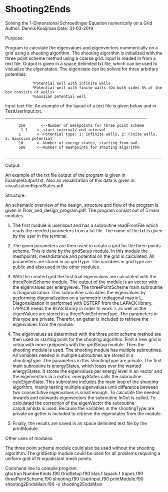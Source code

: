 # Shooting2Ends
Solving the 1-Dimensional Schroedinger Equation numerically on a Grid
Author: Dennis Kooijman 
Date:   31-03-2019

Purpose: 

Program to calculate the eigenvalues and eigenvectors nummerically on a grid using a shooting algorithm. 
The shooting algorithm is initialized with the three point scheme method using a coarse grid. Input is readed in from a text file.
Output is given in a space delimited txt file, which can be used to visiualize the eigenstates. 
The eigenstate can be solved for three arbitrary potentials: 
                
                *Potential well with infinite walls 
                *Potential well with finite walls (On both sides 5% of the box consists of walls) 
                *Gaussian potential well

Input text file: 
An example of the layout of a text file is given below and in TestUserInput.txt.
          _______________________________________________________________________
          
          250	    <--Number of meshpoints for three point scheme 
          -1 1    <--start interval/ end interval 
          1       <--Potential type: 1: Infinite walls, 2: Finite walls, 3: Gaussian potential
          10      <--Number of energy states, starting from n=0. 
          500     <--Number of meshpoints for shooting algorithm 
         ________________________________________________________________________

Output:

An example of the txt file output of the program is given in ExampleOutput.txt. 
Also an visualization of this data is given in: visualizationEigenStates.pdf. 

Structure: 

An schematic overview of the design, structure and flow of the program is given in Flow_and_design_program.pdf. The program consist out of 5 main modules. 

1. The first module is userInput and has a subroutine readFromFile which reads the needed parameters from a txt file. The name of the txt is given by the user in the terminal. 

2. The given parameters are then used to create a grid for the three points scheme. This is done by the gridSetup module. In this module the meshpoints, meshdistance and potential on the grid is calculated. All parameters are stored in an gridType. The variables in gridType are public and also used in the other modules. 

3. With the created grid the first trial eigenvalues are calculated with the threePointScheme module. The output of the module is an vector with the eigenvalues per energylevel. The threePointScheme main subroutine is Diagonalization. This subroutine calculates the eigenvalues by performing diagonalization on a symmetrix tridiagonal matrix L. Diagonalization in performed with DSTERF from the LAPACK library. LAPACK needs the BLAS library in order to work. L as well as the eigenValues are stored in a threePointSchemeType. The parameters in this type are private. Therefor, an getter is included to retrieve the eigenvalues from the module.

4. The eigenvalues as determined with the three point scheme method are then used as starting point for the shooting algorithm. First a new grid is setup with more gridpoints with the gridSetup module. Then the shooting module is used. The shooting module has multiple subroutines. All variables needed in multiple subroutines are stored in a shootingType. The parameters in this shootingType are private. 
The first main subroutine is energyStates, which loops over the wanted energyStates. It stores the eigenvalues per energy level in an vector and the eigenvectors in a matrix. energyStates calls the subroutine calcEigenState. This subroutine includes the main loop of the shooting algorithm, mainly testing multiple eigenvalues until difference between two consectutive eigenvalues is small enough. To calculate the needed inwards and outwards eigenvectors the subroutine InOut is called. To calculated the correction of the eigenVector the subroutine calcdLambda is used. Because the variables in the shootingType are private an getter is included to retrieve the eigenstates from the module. 

5. Finally, the results are saved in an space delimited text file by the printModule. 


Other uses of modules: 

The three point scheme module could also be used without the shooting algorithm. 
The gridSetup module could be used for all problems requiring a uniform grid of N equidistant mesh points. 

Command line to compile program:  
gfortran NumberKinds.f90 GridSetup.f90 blas.f lapack.f trapez.f90 threePointScheme.f90 shooting.f90 UserInput.f90 printModule.f90 shooting2EndsMain.f90 -o shooting2EndsMain
